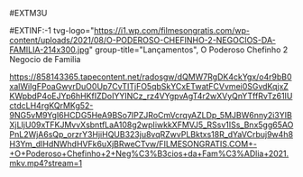 #EXTM3U

#EXTINF:-1 tvg-logo="https://i1.wp.com/filmesongratis.com/wp-content/uploads/2021/08/O-PODEROSO-CHEFINHO-2-NEGOCIOS-DA-FAMILIA-214x300.jpg" group-title="Lançamentos", O Poderoso Chefinho 2 Negocio de Familia

https://858143365.tapecontent.net/radosgw/dQMW7RgDK4ckYgx/o4r9bB0xalWiIgFPoaGwyrDuO0Up7CvTITjFO5qbSkYCxETwatFCVvmei0SGvdKqjxZKWpbdP4oEJYp6hHKfIZDoIYYINCz_rz4VYgpvAgT4r2wXVyQnYTffRvTz61IUctdcLH4rgKQrMKg52-9NG5vM9YgI6HCDG5HeA9BSo7IPZJRoCmVcrqyAZLDp_5MJBW6nny2i3YIBXjLIjU09xTFKJMvvXsbntfLaA108g2wpIiwkkXFMVJ5_RSsv1ISs_Bnx5gg65AOPnL2WjA6sQp_orzrY3HjiHQUB323ju8vqRZwvPLBktxs18R_dYaVCrbuj9w4h8H3Ym_dIHdNWhdHVFk6uXjBRweCTvw/FILMESONGRATIS.COM+-+O+Poderoso+Chefinho+2+Neg%C3%B3cios+da+Fam%C3%ADlia+2021.mkv.mp4?stream=1
